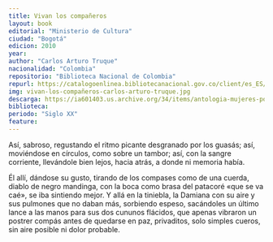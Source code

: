 ```yaml
---
title: Vivan los compañeros
layout: book
editorial: "Ministerio de Cultura"
ciudad: "Bogotá"
edicion: 2010
year: 
author: "Carlos Arturo Truque"
nacionalidad: "Colombia"
repositorio: "Biblioteca Nacional de Colombia"
repurl: https://catalogoenlinea.bibliotecanacional.gov.co/client/es_ES/default
img: vivan-los-compañeros-carlos-arturo-truque.jpg
descarga: https://ia601403.us.archive.org/34/items/antologia-mujeres-poetas-afrocolombianas_202109/Vivan%20los%20compa%C3%B1eros.pdf
biblioteca: 
periodo: "Siglo XX"
feature: 
---
```

 

Así, sabroso, regustando el ritmo picante desgranado por los guasás; así, moviéndose en círculos, como sobre un tambor; así, con la sangre corriente, llevándole bien lejos, hacia atrás, a donde ni memoria había.
 
Él allí, dándose su gusto, tirando de los compases como de una cuerda, diablo de negro mandinga, con la boca como brasa del patacoré «que se va caé», se iba sintiendo mejor. Y allá en la tiniebla, la Damiana con su aire y sus pulmones que no daban más, sorbiendo espeso, sacándoles un último lance a las manos para sus dos cununos flácidos, que apenas vibraron un postrer compás antes de quedarse en paz, privaditos, solo simples cueros, sin aire posible ni dolor probable.